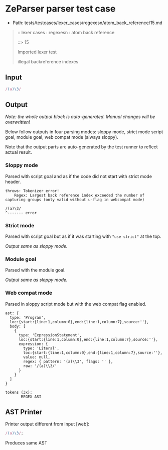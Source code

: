 # ZeParser parser test case

- Path: tests/testcases/lexer_cases/regexesn/atom_back_reference/15.md

> :: lexer cases : regexesn : atom back reference
>
> ::> 15
>
> Imported lexer test
>
> illegal backreference indexes

## Input

`````js
/(a)\3/
`````

## Output

_Note: the whole output block is auto-generated. Manual changes will be overwritten!_

Below follow outputs in four parsing modes: sloppy mode, strict mode script goal, module goal, web compat mode (always sloppy).

Note that the output parts are auto-generated by the test runner to reflect actual result.

### Sloppy mode

Parsed with script goal and as if the code did not start with strict mode header.

`````
throws: Tokenizer error!
    Regex: Largest back reference index exceeded the number of capturing groups (only valid without u-flag in webcompat mode)

/(a)\3/
^------- error
`````

### Strict mode

Parsed with script goal but as if it was starting with `"use strict"` at the top.

_Output same as sloppy mode._

### Module goal

Parsed with the module goal.

_Output same as sloppy mode._

### Web compat mode

Parsed in sloppy script mode but with the web compat flag enabled.

`````
ast: {
  type: 'Program',
  loc:{start:{line:1,column:0},end:{line:1,column:7},source:''},
  body: [
    {
      type: 'ExpressionStatement',
      loc:{start:{line:1,column:0},end:{line:1,column:7},source:''},
      expression: {
        type: 'Literal',
        loc:{start:{line:1,column:0},end:{line:1,column:7},source:''},
        value: null,
        regex: { pattern: '(a)\\3', flags: '' },
        raw: '/(a)\\3/'
      }
    }
  ]
}

tokens (3x):
       REGEX ASI
`````


## AST Printer

Printer output different from input [web]:

````js
/(a)\3/;
````

Produces same AST
